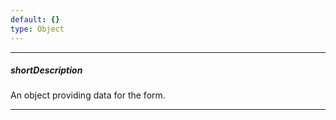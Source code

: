```yaml
---
default: {}
type: Object
---
```

---
##### shortDescription
An object providing data for the form.

---
